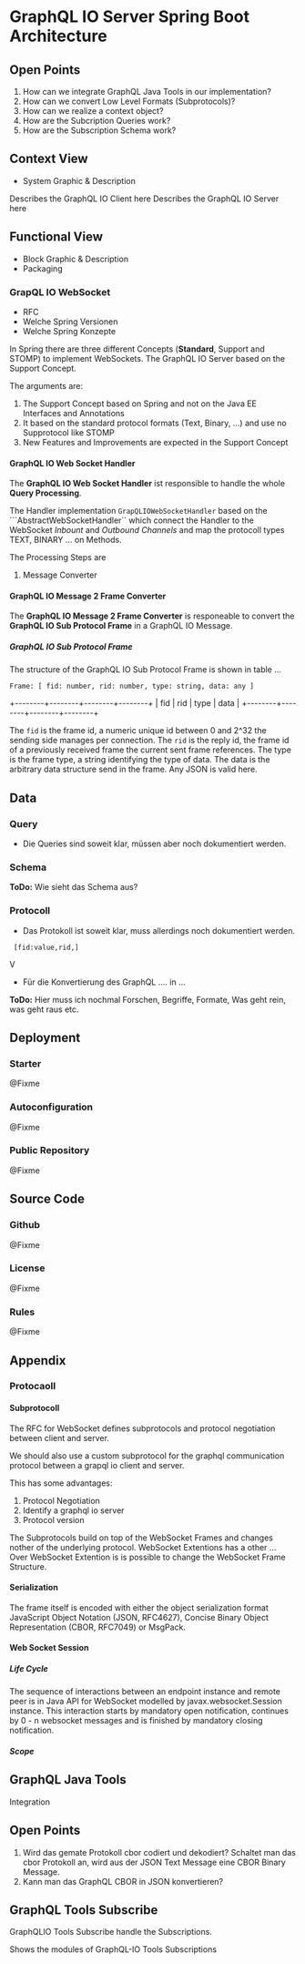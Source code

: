 # GraphQL IO Server Spring Boot Architecture 

## Open Points 

1. How can we integrate GraphQL Java Tools in our implementation? 
2. How can we convert Low Level Formats (Subprotocols)?
3. How can we realize a context object?
4. How are the Subcription Queries work? 
5. How are the Subscription Schema work? 


## Context View 
* System Graphic & Description 

Describes the GraphQL IO Client here 
Describes the GraphQL IO Server here 


## Functional View 
* Block Graphic & Description 
* Packaging 

### GrapQL IO WebSocket  

* RFC 
* Welche Spring Versionen 
* Welche Spring Konzepte 

In Spring there are three different Concepts (**Standard**, Support and STOMP) to implement WebSockets. 
The GraphQL IO Server based on the Support Concept. 

The arguments are:

1. The Support Concept based on Spring and not on the Java EE Interfaces and Annotations 
2. It based on the standard protocol formats (Text, Binary, ...) and use no Supprotocol like STOMP 
3. New Features and Improvements are expected in the Support Concept  


#### GraphQL IO Web Socket Handler  
The **GraphQL IO Web Socket Handler** ist responsible to handle the whole **Query Processing**. 

The Handler implementation ```GrapQLIOWebSocketHandler``` based on the ```AbstractWebSocketHandler`` which 
connect the Handler to the WebSocket *Inbount* and *Outbound Channels* and map the protocoll types TEXT, BINARY ... 
on Methods. 

The Processing Steps are 

1. Message Converter 


#### GraphQL IO Message 2 Frame Converter 
The **GraphQL IO Message 2 Frame Converter** is responeable to convert the **GraphQL IO Sub Protocol Frame** in a GraphQL IO Message. 

##### GraphQL IO Sub Protocol Frame 
The structure of the GraphQL IO Sub Protocol Frame is shown in table ... 

```Frame: [ fid: number, rid: number, type: string, data: any ]```

+--------+--------+--------+--------+
|  fid   |  rid   |  type  |  data  |
+--------+--------+--------+--------+

The ```fid``` is the frame id, a numeric unique id between 0 and 2^32 the sending side manages per connection.
The ```rid``` is the reply id, the frame id of a previously received frame the current sent frame references.
The type is the frame type, a string identifying the type of data.
The data is the arbitrary data structure send in the frame. Any JSON is valid here.


##### 





## Data 

### Query 
* Die Queries sind soweit klar, müssen aber noch dokumentiert werden. 

### Schema 
**ToDo:** Wie sieht das Schema aus? 

### Protocoll 
* Das Protokoll ist soweit klar, muss allerdings noch dokumentiert werden. 

``` [fid:value,rid,]```


V



* Für die Konvertierung des GraphQL .... in ... 

**ToDo:** Hier muss ich nochmal Forschen, Begriffe, Formate, Was geht rein, was geht raus etc. 




## Deployment

### Starter 
@Fixme

### Autoconfiguration 
@Fixme

### Public Repository 
@Fixme

## Source Code 

### Github 
@Fixme

### License 
@Fixme

### Rules
@Fixme


## Appendix 

### Protocaoll

#### Subprotocoll 

The RFC for WebSocket defines subprotocols and protocol negotiation between client and server. 

We should also use a custom subprotocol for the graphql communication protocol between a grapql io client and server. 

This has some advantages:

1. Protocol Negotiation 
2. Identify a graphql io server 
2. Protocol version 


The Subprotocols build on top of the WebSocket Frames and changes nother of the underlying protocol. WebSocket Extentions has a other ... Over WebSocket Extention is is possible to change the WebSocket Frame Structure.  


#### Serialization 

The frame itself is encoded with either the object serialization format JavaScript Object Notation (JSON, RFC4627), Concise Binary Object Representation (CBOR, RFC7049) or MsgPack.




#### Web Socket Session 

##### Life Cycle
The sequence of interactions between an endpoint instance and remote peer is in Java API for WebSocket modelled by javax.websocket.Session instance. This interaction starts by mandatory open notification, continues by 0 - n websocket messages and is finished by mandatory closing notification.

##### Scope 



## GraphQL Java Tools 
Integration 



## Open Points 

1. Wird das gemate Protokoll cbor codiert und dekodiert?
Schaltet man das cbor Protokoll an, wird aus der JSON Text Message 
eine CBOR Binary Message. 
2. Kann man das GraphQL CBOR in JSON konvertieren?    




## GraphQL Tools Subscribe 
GraphQLIO Tools Subscribe handle the Subscriptions. 

Shows the modules of GraphQL-IO Tools Subscriptions 



### 




